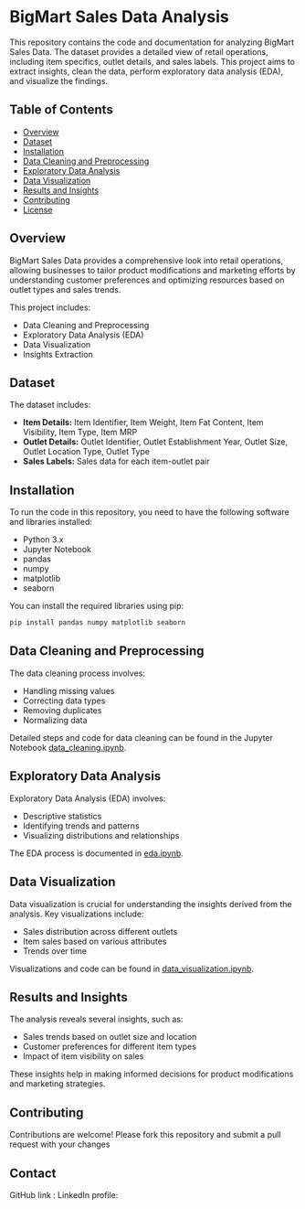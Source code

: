 # BigMart Sales Data Analysis

This repository contains the code and documentation for analyzing BigMart Sales Data. The dataset provides a detailed view of retail operations, including item specifics, outlet details, and sales labels. This project aims to extract insights, clean the data, perform exploratory data analysis (EDA), and visualize the findings.

## Table of Contents

- [Overview](#overview)
- [Dataset](#dataset)
- [Installation](#installation)
- [Data Cleaning and Preprocessing](#data-cleaning-and-preprocessing)
- [Exploratory Data Analysis](#exploratory-data-analysis)
- [Data Visualization](#data-visualization)
- [Results and Insights](#results-and-insights)
- [Contributing](#contributing)
- [License](#license)

## Overview

BigMart Sales Data provides a comprehensive look into retail operations, allowing businesses to tailor product modifications and marketing efforts by understanding customer preferences and optimizing resources based on outlet types and sales trends.

This project includes:
- Data Cleaning and Preprocessing
- Exploratory Data Analysis (EDA)
- Data Visualization
- Insights Extraction

## Dataset

The dataset includes:
- **Item Details:** Item Identifier, Item Weight, Item Fat Content, Item Visibility, Item Type, Item MRP
- **Outlet Details:** Outlet Identifier, Outlet Establishment Year, Outlet Size, Outlet Location Type, Outlet Type
- **Sales Labels:** Sales data for each item-outlet pair

## Installation

To run the code in this repository, you need to have the following software and libraries installed:

- Python 3.x
- Jupyter Notebook
- pandas
- numpy
- matplotlib
- seaborn

You can install the required libraries using pip:

```sh
pip install pandas numpy matplotlib seaborn
```

## Data Cleaning and Preprocessing

The data cleaning process involves:
- Handling missing values
- Correcting data types
- Removing duplicates
- Normalizing data

Detailed steps and code for data cleaning can be found in the Jupyter Notebook [data_cleaning.ipynb](data_cleaning.ipynb).

## Exploratory Data Analysis

Exploratory Data Analysis (EDA) involves:
- Descriptive statistics
- Identifying trends and patterns
- Visualizing distributions and relationships

The EDA process is documented in [eda.ipynb](eda.ipynb).

## Data Visualization

Data visualization is crucial for understanding the insights derived from the analysis. Key visualizations include:
- Sales distribution across different outlets
- Item sales based on various attributes
- Trends over time

Visualizations and code can be found in [data_visualization.ipynb](data_visualization.ipynb).

## Results and Insights

The analysis reveals several insights, such as:
- Sales trends based on outlet size and location
- Customer preferences for different item types
- Impact of item visibility on sales

These insights help in making informed decisions for product modifications and marketing strategies.

## Contributing

Contributions are welcome! Please fork this repository and submit a pull request with your changes

## Contact 

GitHub link : 
LinkedIn profile:

